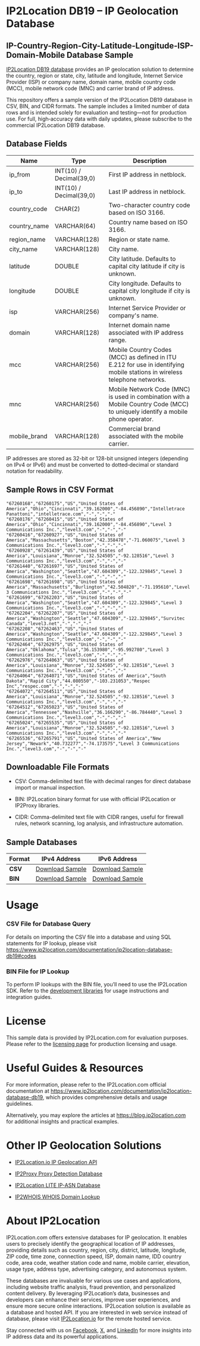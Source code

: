 # IP2Location DB19 – IP Geolocation Database

## IP-Country-Region-City-Latitude-Longitude-ISP-Domain-Mobile Database Sample

[IP2Location DB19 database](https://www.ip2location.com/database/db19-ip-country-region-city-latitude-longitude-isp-domain-mobile) provides an IP geolocation solution to determine the country, region or state, city, latitude and longitude, Internet Service Provider (ISP) or company name, domain name, mobile country code (MCC), mobile network code (MNC) and carrier brand of IP address.

This repository offers a sample version of the IP2Location DB19 database in CSV, BIN, and CIDR formats. The sample includes a limited number of data rows and is intended solely for evaluation and testing—not for production use. For full, high‑accuracy data with daily updates, please subscribe to the commercial IP2Location DB19 database. 

## Database Fields

| **Name**        | **Type**                | **Description**                                                                                                                       |
|-----------------|-------------------------|---------------------------------------------------------------------------------------------------------------------------------------|
| ip_from         | INT(10) / Decimal(39,0) | First IP address in netblock.                                                                                                         |
| ip_to           | INT(10) / Decimal(39,0) | Last IP address in netblock.                                                                                                          |
| country_code    | CHAR(2)                 | Two-character country code based on ISO 3166.                                                                                         |
| country_name    | VARCHAR(64)             | Country name based on ISO 3166.                                                                                                       |
| region_name     | VARCHAR(128)            | Region or state name.                                                                                                                 |
| city_name       | VARCHAR(128)            | City name.                                                                                                                            |
| latitude        | DOUBLE                  | City latitude. Defaults to capital city latitude if city is unknown.                                                                 |
| longitude       | DOUBLE                  | City longitude. Defaults to capital city longitude if city is unknown.                                                               |
| isp             | VARCHAR(256)            | Internet Service Provider or company's name.                                                                                          |
| domain          | VARCHAR(128)            | Internet domain name associated with IP address range.                                                                                |
| mcc             | VARCHAR(256)            | Mobile Country Codes (MCC) as defined in ITU E.212 for use in identifying mobile stations in wireless telephone networks.             |
| mnc             | VARCHAR(256)            | Mobile Network Code (MNC) is used in combination with a Mobile Country Code (MCC) to uniquely identify a mobile phone operator.       |
| mobile_brand    | VARCHAR(128)            | Commercial brand associated with the mobile carrier.                                                                                  |

IP addresses are stored as 32-bit or 128-bit unsigned integers (depending on IPv4 or IPv6) and must be converted to dotted‑decimal or standard notation for readability.

## Sample Rows in CSV Format
```csv
"67260168","67260175","US","United States of America","Ohio","Cincinnati","39.162000","-84.456890","Intelletrace Panattoni","intelletrace.com","-","-","-"
"67260176","67260415","US","United States of America","Ohio","Cincinnati","39.162000","-84.456890","Level 3 Communications Inc.","level3.com","-","-","-"
"67260416","67260927","US","United States of America","Massachusetts","Boston","42.358478","-71.060075","Level 3 Communications Inc.","level3.com","-","-","-"
"67260928","67261439","US","United States of America","Louisiana","Monroe","32.524505","-92.128516","Level 3 Communications Inc.","level3.com","-","-","-"
"67261440","67261697","US","United States of America","Washington","Seattle","47.604309","-122.329845","Level 3 Communications Inc.","level3.com","-","-","-"
"67261698","67261698","US","United States of America","Massachusetts","Burlington","42.504820","-71.195610","Level 3 Communications Inc.","level3.com","-","-","-"
"67261699","67262203","US","United States of America","Washington","Seattle","47.604309","-122.329845","Level 3 Communications Inc.","level3.com","-","-","-"
"67262204","67262207","US","United States of America","Washington","Seattle","47.604309","-122.329845","Survitec Canada","level3.net","-","-","-"
"67262208","67262463","US","United States of America","Washington","Seattle","47.604309","-122.329845","Level 3 Communications Inc.","level3.com","-","-","-"
"67262464","67262975","US","United States of America","Oklahoma","Tulsa","36.153980","-95.992780","Level 3 Communications Inc.","level3.com","-","-","-"
"67262976","67264063","US","United States of America","Louisiana","Monroe","32.524505","-92.128516","Level 3 Communications Inc.","level3.com","-","-","-"
"67264064","67264071","US","United States of America","South Dakota","Rapid City","44.080550","-103.231053","Respec Inc","respec.com","-","-","-"
"67264072","67264511","US","United States of America","Louisiana","Monroe","32.524505","-92.128516","Level 3 Communications Inc.","level3.com","-","-","-"
"67264512","67265023","US","United States of America","Tennessee","Nashville","36.166290","-86.784440","Level 3 Communications Inc.","level3.com","-","-","-"
"67265024","67265535","US","United States of America","Louisiana","Monroe","32.524505","-92.128516","Level 3 Communications Inc.","level3.com","-","-","-"
"67265536","67265791","US","United States of America","New Jersey","Newark","40.732277","-74.173575","Level 3 Communications Inc.","level3.com","-","-","-"
```

## Downloadable File Formats

- CSV: Comma-delimited text file with decimal ranges for direct database import or manual inspection.

- BIN: IP2Location binary format for use with official IP2Location or IP2Proxy libraries.

- CIDR: Comma-delimited text file with CIDR ranges, useful for firewall rules, network scanning, log analysis, and infrastructure automation.

## Sample Databases

| Format       | IPv4 Address                                                                                                         | IPv6 Address                                                                                                         |
|--------------|---------------------------------------------------------------------------------------------------------------------|---------------------------------------------------------------------------------------------------------------------|
| **CSV** | [Download Sample](https://github.com/ip2location/sample-databases/tree/main/IP2Location/DB19/ip2location-db19-sample.ipv4.csv) | [Download Sample](https://github.com/ip2location/sample-databases/tree/main/IP2Location/DB19/ip2location-db19-sample.ipv6.csv) |
| **BIN** | [Download Sample](https://github.com/ip2location/sample-databases/tree/main/IP2Location/DB19/ip2location-db19-sample.ipv4.bin) | [Download Sample](https://github.com/ip2location/sample-databases/tree/main/IP2Location/DB19/ip2location-db19-sample.ipv6.bin) |

# Usage

### CSV File for Database Query

For details on importing the CSV file into a database and using SQL statements for IP lookup, please visit <https://www.ip2location.com/documentation/ip2location-database-db19#codes>

### BIN File for IP Lookup

To perform IP lookups with the BIN file, you’ll need to use the IP2Location SDK. Refer to the [development libraries](https://www.ip2location.com/development-libraries/) for usage instructions and integration guides.

# License

This sample data is provided by IP2Location.com for evaluation purposes. Please refer to the [licensing page](https://www.ip2location.com/licensing) for production licensing and usage.

# Useful Guides & Resources

For more information, please refer to the IP2Location.com official documentation at <https://www.ip2location.com/documentation/ip2location-database-db19>, which provides comprehensive details and usage guidelines.

Alternatively, you may explore the articles at <https://blog.ip2location.com> for additional insights and practical examples.

# Other IP Geolocation Solutions

- [IP2Location.io IP Geolocation API](https://www.ip2location.io)

- [IP2Proxy Proxy Detection Database](https://www.ip2location.com/database/ip2proxy)

- [IP2Location LITE IP-ASN Database](https://lite.ip2location.com/database-asn)

- [IP2WHOIS WHOIS Domain Lookup](https://www.ip2whois.com/)

# About IP2Location

IP2Location.com offers extensive databases for IP geolocation. It enables users to precisely identify the geographical location of IP addresses, providing details such as country, region, city, district, latitude, longitude, ZIP code, time zone, connection speed, ISP, domain name, IDD country code, area code, weather station code and name, mobile carrier, elevation, usage type, address type, advertising category, and autonomous system.

These databases are invaluable for various use cases and applications, including website traffic analysis, fraud prevention, and personalized content delivery. By leveraging IP2Location’s data, businesses and developers can enhance their services, improve user experiences, and ensure more secure online interactions. IP2Location solution is available as a database and hosted API. If you are interested in web service instead of database, please visit [IP2Location.io](https://www.ip2location.io) for the remote hosted service.

Stay connected with us on [Facebook](https://www.facebook.com/ip2location), [X](https://x.com/ip2location), and [LinkedIn](https://www.linkedin.com/company/ip2location) for more insights into IP address data and its powerful applications.